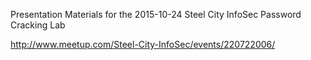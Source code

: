 Presentation Materials for the 2015-10-24 Steel City InfoSec Password Cracking Lab  

http://www.meetup.com/Steel-City-InfoSec/events/220722006/  

